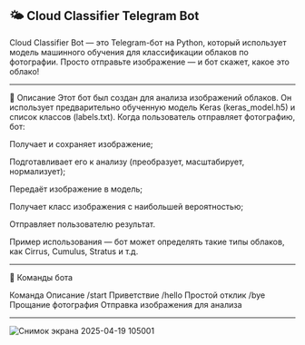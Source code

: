🌤️ Cloud Classifier Telegram Bot
--------------------------------------------------
Cloud Classifier Bot — это Telegram-бот на Python, который использует модель машинного обучения для классификации облаков по фотографии. Просто отправьте изображение — и бот скажет, какое это облако!

--------------------------------------------------

🧾 Описание
Этот бот был создан для анализа изображений облаков. Он использует предварительно обученную модель Keras (keras_model.h5) и список классов (labels.txt). Когда пользователь отправляет фотографию, бот:

Получает и сохраняет изображение;

Подготавливает его к анализу (преобразует, масштабирует, нормализует);

Передаёт изображение в модель;

Получает класс изображения с наибольшей вероятностью;

Отправляет пользователю результат.

Пример использования — бот может определять такие типы облаков, как Cirrus, Cumulus, Stratus и т.д.

-------------------------------------------------

💬 Команды бота

Команда	Описание
/start	Приветствие
/hello	Простой отклик
/bye	Прощание
фотография	Отправка изображения для анализа

--------------------------------------------------

![Снимок экрана 2025-04-19 105001](https://github.com/user-attachments/assets/6ba7da6f-30d9-480a-9575-d6b59ed85b28)
